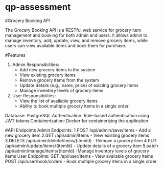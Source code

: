 # qp-assessment

#Grocery Booking API

The Grocery Booking API is a RESTful web service for grocery item management and booking for both admin and users. It allows admin to manage inventory, add, update, view, and remove grocery items, while users can view available items and book them for purchase.

#Features
1. Admin Responsibilities:
   - Add new grocery items to the system
   - View existing grocery items
   - Remove grocery items from the system
   - Update details (e.g., name, price) of existing grocery items
   - Manage inventory levels of grocery items
2. User Responsibilities:
   - View the list of available grocery items
   - Ability to book multiple grocery items in a single order
   
Database: PostgreSQL 
Authentication: Role-based authentication using JWT tokens
Containerization: Docker for containerizing the application



#API Endpoints
Admin Endpoints:
	1.POST /api/admin/save/items - Add a new grocery item
	2.GET /api/admin/items - View existing grocery items
	3.DELETE /api/admin/delete/items/{itemId} - Remove a grocery item
	4.PUT /api/admin/update/items/{itemId} - Update details of a grocery item
	5.patch /api/admin/manage/items/{itemId} -Manage inventory levels of grocery items
User Endpoints:
	GET /api/user/items - View available grocery items
	POST /api/user/book/orders - Book multiple grocery items in a single order